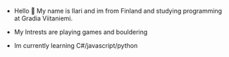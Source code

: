 - Hello 👋
  My name is Ilari and im from Finland and studying programming at Gradia Viitaniemi.
  
- My Intrests are playing games and bouldering

- Im currently learning C#/javascript/python


<!---
Ilari-H/Ilari-H is a ✨ special ✨ repository because its `README.md` (this file) appears on your GitHub profile.
You can click the Preview link to take a look at your changes.
--->
